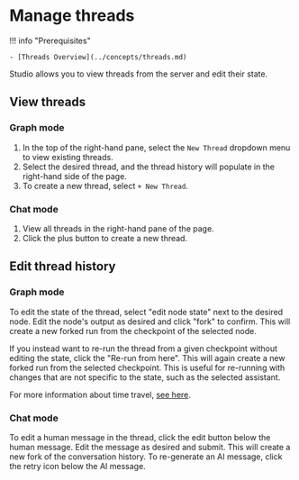 # Manage threads

!!! info "Prerequisites"

    - [Threads Overview](../concepts/threads.md)

Studio allows you to view threads from the server and edit their state.

## View threads

### Graph mode

1. In the top of the right-hand pane, select the `New Thread` dropdown menu to view existing threads.
1. Select the desired thread, and the thread history will populate in the right-hand side of the page.
1. To create a new thread, select `+ New Thread`.

### Chat mode

1. View all threads in the right-hand pane of the page.
2. Click the plus button to create a new thread.

## Edit thread history

### Graph mode

To edit the state of the thread, select "edit node state" next to the desired node. Edit the node's output as desired and click "fork" to confirm. This will create a new forked run from the checkpoint of the selected node.

If you instead want to re-run the thread from a given checkpoint without editing the state, click the "Re-run from here". This will again create a new forked run from the selected checkpoint. This is useful for re-running with changes that are not specific to the state, such as the selected assistant.

 For more information about time travel, [see here](../../concepts/time-travel.md).

### Chat mode

To edit a human message in the thread, click the edit button below the human message. Edit the message as desired and submit. This will create a new fork of the conversation history. To re-generate an AI message, click the retry icon below the AI message.

